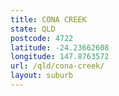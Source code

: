 ```yaml
---
title: CONA CREEK
state: QLD
postcode: 4722
latitude: -24.23662608
longitude: 147.8763572
url: /qld/cona-creek/
layout: suburb
---
```

